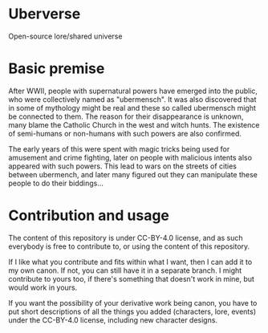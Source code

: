 # Uberverse
Open-source lore/shared universe

# Basic premise
After WWII, people with supernatural powers have emerged into the public, who were collectively named as "ubermensch". It was also discovered that in some of mythology might be real and these so called ubermensch might be connected to them. The reason for their disappearance is unknown, many blame the Catholic Church in the west and witch hunts. The existence of semi-humans or non-humans with such powers are also confirmed.

The early years of this were spent with magic tricks being used for amusement and crime fighting, later on people with malicious intents also appeared with such powers. This lead to wars on the streets of cities between ubermench, and later many figured out they can manipulate these people to do their biddings...

# Contribution and usage 
The content of this repository is under CC-BY-4.0 license, and as such everybody is free to contribute to, or using the content of this repository.

If I like what you contribute and fits within what I want, then I can add it to my own canon. If not, you can still have it in a separate branch. I might contribute to yours too, if there's something that doesn't work in mine, but would work in yours.

If you want the possibility of your derivative work being canon, you have to put short descriptions of all the things you added (characters, lore, events) under the CC-BY-4.0 license, including new character designs.
